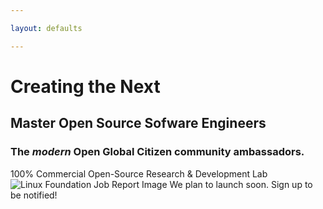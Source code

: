```yaml
---

layout: defaults

---
```


# Creating the Next

## Master Open Source Sofware Engineers

### The _modern_ Open Global Citizen community ambassadors. 

100% Commercial Open-Source Research & Development Lab
 ![Linux Foundation Job Report Image](assests\img\LandingPage-001.gif)
We plan to launch soon. Sign up to be notified!
